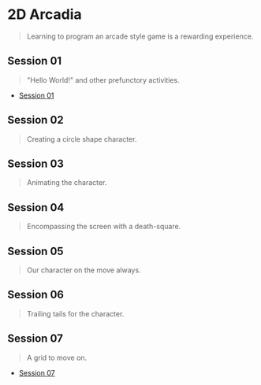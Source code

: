 # 2D Arcadia
> Learning to program an arcade style game is a rewarding experience. 

## Session 01
> "Hello World!" and other prefunctory activities.
* [Session 01](session01)

## Session 02
> Creating a circle shape character.

## Session 03
> Animating the character.

## Session 04
> Encompassing the screen with a death-square.

## Session 05
> Our character on the move always.

## Session 06
> Trailing tails for the character.

## Session 07
> A grid to move on.
* [Session 07](session07)
